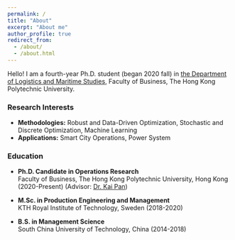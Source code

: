 ```yaml
---
permalink: /
title: "About"
excerpt: "About me"
author_profile: true
redirect_from: 
  - /about/
  - /about.html
---
```


Hello! I am a fourth-year Ph.D. student (began 2020 fall) in [the Department of Logistics and Maritime Studies](https://www.polyu.edu.hk/lms), Faculty of Business, The Hong Kong Polytechnic University.

### Research Interests

* **Methodologies:**
Robust and Data-Driven Optimization, Stochastic and Discrete Optimization, Machine Learning
* **Applications:**
Smart City Operations, Power System

### Education
* **Ph.D. Candidate in Operations Research**   
Faculty of Business, The Hong Kong Polytechnic University, Hong Kong (2020-Present) (Advisor: [Dr. Kai Pan](https://sites.google.com/view/kaipanuf/home))

* **M.Sc. in Production Engineering and Management**   
KTH Royal Institute of Technology, Sweden (2018-2020)

* **B.S. in Management Science**   
South China University of Technology, China (2014-2018)



